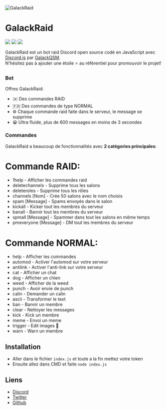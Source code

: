 <img alt="GalackRaid" src="https://i.imgur.com/SNBEHsV.png">  

# GalackRaid

[![](https://img.shields.io/discord/745382663896039496.svg?logo=discord&colorB=7289DA)](https://discord.gg/XH7zQ8s)
[![](https://img.shields.io/badge/discord.js-v12.0.0--dev-blue.svg?logo=npm)](https://github.com/discordjs)
[![](https://img.shields.io/badge/paypal-donate-blue.svg)](https://paypal.me/GalackQSM)

GalackRaid est un bot raid Discord open source codé en JavaScript avec [Discord.js](https://discord.js.org) par [GalackQSM](https://github.com/GalackQSM).  
N'hésitez pas à ajouter une étoile ⭐ au référentiel pour promouvoir le projet!

### Bot

Offres GalackRaid:
*   ✉️ Des commandes RAID
*   🇫🇷 Des commandes de type NORMAL
*   ⚙️ Chaque commande raid faite dans le serveur, le message se supprime
*   😀 Ultra fluide, plus de 600 messages en moins de 3 secondes

### Commandes

GalackRaid a beaucoup de fonctionnalités avec **2 catégories principales**:
# Commande RAID:
* 1help - Afficher les commandes raid
* deletechannels - Supprime tous les salons
* deleteroles - Supprime tous les rôles
* channels [Nom] - Crée 50 salons avec le nom choisis
* spam [Message] - Spams envoyés dans le salon
* kickall - Kicker tout les membres du serveur
* banall - Bannir tout les membres du serveur
* spmall [Message] - Spammer dans tout les salons en même temps
* pmeveryone [Message] - DM tout les membres du serveur

# Commande NORMAL:
* help - Afficher les commandes
* automod - Activer l'automod sur votre serveur
* antilink - Activer l'anti-link sur votre serveur
* cat - Afficher un chat
* dog - Afficher un chien
* weed - Afficher de la weed
* punch - Avoir envie de punch
* calin - Demander un calin
* ascii - Transformer le text
* ban - Bannir un membre
* clear - Nettoyer les messages
* kick - Kick un membre
* meme - Envoi un meme
* trigger - Edit images 🤣
* warn - Warn un membre

## Installation

* Aller dans le fichier `index.js` et toute a la fin mettez votre token
* Ensuite allez dans CMD et faite `node index.js`

## Liens

*   [Discord](https://discord.gg/XH7zQ8s)
*   [Twitter](https://twitter.com/Galack_QSM)
*   [Github](https://github.com/GalackQSM/)


